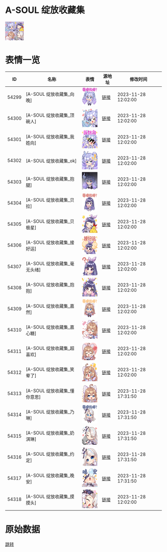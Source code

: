 # A-SOUL 绽放收藏集

<img src="./cover.png" height="60" alt="cover" />

# 表情一览

|ID|名称|表情|源地址|修改时间|
|----|----|----|----|----|
|54299|[A-SOUL 绽放收藏集_向晚]|<img src="./pic/054299_%5BA-SOUL 绽放收藏集_向晚%5D.png" height="60" alt="向晚"/>|[链接](https://i0.hdslb.com/bfs/garb/1c1f06128d6562df29a2dfa71c8ab4732714a3f6.png)|2023-11-28 12:02:00|
|54300|[A-SOUL 绽放收藏集_顶碗人]|<img src="./pic/054300_%5BA-SOUL 绽放收藏集_顶碗人%5D.png" height="60" alt="顶碗人"/>|[链接](https://i0.hdslb.com/bfs/garb/7e0d4c7835cf197b37bfc15a07d908c2739b1819.png)|2023-11-28 12:02:00|
|54301|[A-SOUL 绽放收藏集_我姓向]|<img src="./pic/054301_%5BA-SOUL 绽放收藏集_我姓向%5D.png" height="60" alt="我姓向"/>|[链接](https://i0.hdslb.com/bfs/garb/960930a97b0dd884d1cb84a8693c76664d36eba8.png)|2023-11-28 12:02:00|
|54302|[A-SOUL 绽放收藏集_ok]|<img src="./pic/054302_%5BA-SOUL 绽放收藏集_ok%5D.png" height="60" alt="ok"/>|[链接](https://i0.hdslb.com/bfs/garb/5f59213cd3d1f59718cbe3ffba10626c50da334f.png)|2023-11-28 12:02:00|
|54303|[A-SOUL 绽放收藏集_抱腿]|<img src="./pic/054303_%5BA-SOUL 绽放收藏集_抱腿%5D.png" height="60" alt="抱腿"/>|[链接](https://i0.hdslb.com/bfs/garb/4e9b872a3d4318abae3fae2a9f60f70e63d1540f.png)|2023-11-28 12:02:00|
|54304|[A-SOUL 绽放收藏集_贝拉]|<img src="./pic/054304_%5BA-SOUL 绽放收藏集_贝拉%5D.png" height="60" alt="贝拉"/>|[链接](https://i0.hdslb.com/bfs/garb/0eaf30dda51c95eb8b4b23f1fceb56381e3a40f3.png)|2023-11-28 12:02:00|
|54305|[A-SOUL 绽放收藏集_贝极星]|<img src="./pic/054305_%5BA-SOUL 绽放收藏集_贝极星%5D.png" height="60" alt="贝极星"/>|[链接](https://i0.hdslb.com/bfs/garb/85cba2cdab419e3ffe2fcac1973f3e3d01a3e599.png)|2023-11-28 12:02:00|
|54306|[A-SOUL 绽放收藏集_接好运]|<img src="./pic/054306_%5BA-SOUL 绽放收藏集_接好运%5D.png" height="60" alt="接好运"/>|[链接](https://i0.hdslb.com/bfs/garb/e7a759ca3635a9398400d53307947db8f2a8e5c0.png)|2023-11-28 12:02:00|
|54307|[A-SOUL 绽放收藏集_毫无头绪]|<img src="./pic/054307_%5BA-SOUL 绽放收藏集_毫无头绪%5D.png" height="60" alt="毫无头绪"/>|[链接](https://i0.hdslb.com/bfs/garb/7e9d1b9a8b492bdb2f7bab5e42e9e4491537ffc7.png)|2023-11-28 12:02:00|
|54308|[A-SOUL 绽放收藏集_抱抱]|<img src="./pic/054308_%5BA-SOUL 绽放收藏集_抱抱%5D.png" height="60" alt="抱抱"/>|[链接](https://i0.hdslb.com/bfs/garb/6f24ee7d4452207d6e9642d7b5e7d19eea8438ab.png)|2023-11-28 12:02:00|
|54309|[A-SOUL 绽放收藏集_嘉然]|<img src="./pic/054309_%5BA-SOUL 绽放收藏集_嘉然%5D.png" height="60" alt="嘉然"/>|[链接](https://i0.hdslb.com/bfs/garb/78ca276ba6e0583f38eb1ee8e7df749b7f3fe520.png)|2023-11-28 12:02:00|
|54310|[A-SOUL 绽放收藏集_嘉心糖]|<img src="./pic/054310_%5BA-SOUL 绽放收藏集_嘉心糖%5D.png" height="60" alt="嘉心糖"/>|[链接](https://i0.hdslb.com/bfs/garb/f8978a6c89d06254f04bdb0e176e77d683dd37f7.png)|2023-11-28 12:02:00|
|54311|[A-SOUL 绽放收藏集_超喜欢]|<img src="./pic/054311_%5BA-SOUL 绽放收藏集_超喜欢%5D.png" height="60" alt="超喜欢"/>|[链接](https://i0.hdslb.com/bfs/garb/ee199cab71b859ecf825d9fac7ff24cee7a523cd.png)|2023-11-28 12:02:00|
|54312|[A-SOUL 绽放收藏集_笑晕了]|<img src="./pic/054312_%5BA-SOUL 绽放收藏集_笑晕了%5D.png" height="60" alt="笑晕了"/>|[链接](https://i0.hdslb.com/bfs/garb/ff33361f27bfe3c5f8c14357ee3bd80c769be8dd.png)|2023-11-28 12:02:00|
|54313|[A-SOUL 绽放收藏集_懂你意思]|<img src="./pic/054313_%5BA-SOUL 绽放收藏集_懂你意思%5D.png" height="60" alt="懂你意思"/>|[链接](https://i0.hdslb.com/bfs/garb/4190efcdbd14191e4fdae66c77d87f3f32df6a91.png)|2023-11-28 17:31:50|
|54314|[A-SOUL 绽放收藏集_乃琳]|<img src="./pic/054314_%5BA-SOUL 绽放收藏集_乃琳%5D.png" height="60" alt="乃琳"/>|[链接](https://i0.hdslb.com/bfs/garb/71610f360e28149c08b079b4d665c5685fee5510.png)|2023-11-28 17:31:50|
|54315|[A-SOUL 绽放收藏集_奶淇琳]|<img src="./pic/054315_%5BA-SOUL 绽放收藏集_奶淇琳%5D.png" height="60" alt="奶淇琳"/>|[链接](https://i0.hdslb.com/bfs/garb/539caa2b7c9f62e8767acfd1bde14fdd00db133e.png)|2023-11-28 17:31:50|
|54316|[A-SOUL 绽放收藏集_约定]|<img src="./pic/054316_%5BA-SOUL 绽放收藏集_约定%5D.png" height="60" alt="约定"/>|[链接](https://i0.hdslb.com/bfs/garb/f9d9651210b944ef9379378b315f0010674f035d.png)|2023-11-28 17:31:50|
|54317|[A-SOUL 绽放收藏集_晚安]|<img src="./pic/054317_%5BA-SOUL 绽放收藏集_晚安%5D.png" height="60" alt="晚安"/>|[链接](https://i0.hdslb.com/bfs/garb/58f6231560e98a604d5e484453864a45abf1cd5f.png)|2023-11-28 17:31:50|
|54318|[A-SOUL 绽放收藏集_摸摸头]|<img src="./pic/054318_%5BA-SOUL 绽放收藏集_摸摸头%5D.png" height="60" alt="摸摸头"/>|[链接](https://i0.hdslb.com/bfs/garb/07a31f9e5b645ea279337eaf94d303c66f0d0fd9.png)|2023-11-28 12:02:00|

# 原始数据

[跳转](./raw.json)

